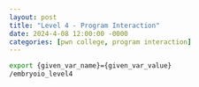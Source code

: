 ```yaml
---
layout: post
title: "Level 4 - Program Interaction"
date: 2024-4-08 12:00:00 -0000
categories: [pwn college, program interaction]
---
```


```bash
export {given_var_name}={given_var_value}
/embryoio_level4
```

